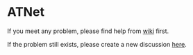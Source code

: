 # ATNet

If you meet any problem, please find help from [wiki](https://github.com/SIST1C407/ATNet/wiki) first.

If the problem still exists, please create a new discussion [here](https://github.com/SIST1C407/ATNet/discussions).
